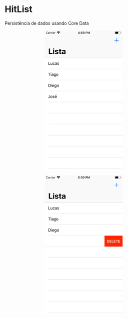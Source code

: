 # HitList

<p>
  Persistência de dados usando Core Data
</p>

<p align="center">
  <img src="https://github.com/lucabelezal/HitListCoreData/blob/master/img/img_01.png" width="250"/>
</p>

<p align="center">
  <img src="https://github.com/lucabelezal/HitListCoreData/blob/master/img/img_02.png" width="250"/>
</p>
